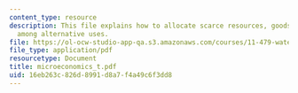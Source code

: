 ```yaml
---
content_type: resource
description: This file explains how to allocate scarce resources, goods, and services
  among alternative uses.
file: https://ol-ocw-studio-app-qa.s3.amazonaws.com/courses/11-479-water-and-sanitation-infrastructure-planning-in-developing-countries-spring-2005/16eb263c826d8991d8a7f4a49c6f3dd8_microeconomics_t.pdf
file_type: application/pdf
resourcetype: Document
title: microeconomics_t.pdf
uid: 16eb263c-826d-8991-d8a7-f4a49c6f3dd8
---
```


